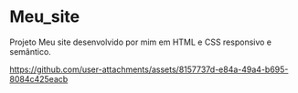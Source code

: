 # Meu_site
Projeto Meu site desenvolvido por mim em HTML e CSS responsivo e semântico.



https://github.com/user-attachments/assets/8157737d-e84a-49a4-b695-8084c425eacb

